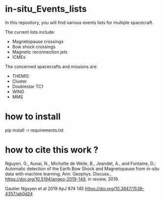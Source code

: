 # in-situ_Events_lists

In this repository, you will find various events lists for multiple spacecraft.


The current lists include:
- Magnetopause crossings
- Bow shock crossings
- Magnetic reconnection jets
- ICMEs


The concerned spacecrafts and missions are:
- THEMIS
- Cluster
- Doublestar TC1
- WIND
- MMS

# how to install

pip install -r requirements.txt

# how to cite this work ?

Nguyen, G., Aunai, N., Michotte de Welle, B., Jeandet, A., and Fontaine, D.: Automatic detection of the Earth Bow Shock and Magnetopause from in-situ data with machine learning, Ann. Geophys. Discuss., https://doi.org/10.5194/angeo-2019-149, in review, 2019. 


Gautier Nguyen et al 2019 ApJ 874 145  https://doi.org/10.3847/1538-4357/ab0d24
